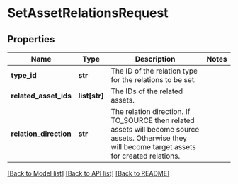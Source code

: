 # SetAssetRelationsRequest

## Properties
Name | Type | Description | Notes
------------ | ------------- | ------------- | -------------
**type_id** | **str** | The ID of the relation type for the relations to be set. | 
**related_asset_ids** | **list[str]** | The IDs of the related assets. | 
**relation_direction** | **str** | The relation direction. If TO_SOURCE then related assets will become source assets. Otherwise they will become target assets for created relations. | 

[[Back to Model list]](../README.md#documentation-for-models) [[Back to API list]](../README.md#documentation-for-api-endpoints) [[Back to README]](../README.md)


